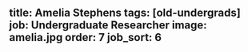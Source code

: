 title: Amelia Stephens
tags: [old-undergrads]
job: Undergraduate Researcher
image: amelia.jpg
order: 7
job_sort: 6
---

